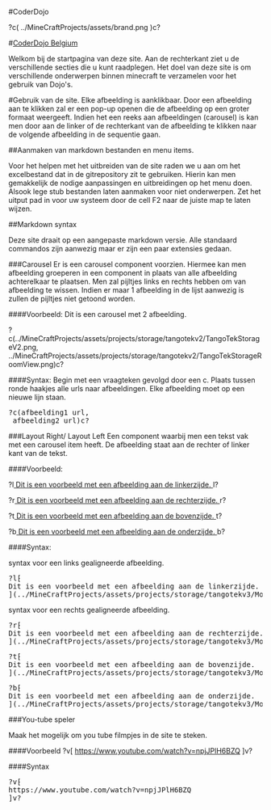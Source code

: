 #CoderDojo

?c(
../MineCraftProjects/assets/brand.png
)c?

#[CoderDojo Belgium](https://www.coderdojobelgium.be/nl)

Welkom bij de startpagina van deze site. Aan de rechterkant ziet u de verschillende secties die u kunt raadplegen.
Het doel van deze site is om verschillende onderwerpen binnen minecraft te verzamelen voor het gebruik van Dojo's.

#Gebruik van de site.
Elke afbeelding is aanklikbaar. Door een afbeelding aan te klikken zal er een pop-up openen die de afbeelding op een groter formaat weergeeft.
Indien het een reeks aan afbeeldingen (carousel) is kan men door aan de linker of de rechterkant van de afbeelding te klikken naar de volgende afbeelding in de sequentie gaan.

##Aanmaken van markdown bestanden en menu items.

Voor het helpen met het uitbreiden van de site raden we u aan om het excelbestand dat in de gitrepository zit te gebruiken.
Hierin kan men gemakkelijk de nodige aanpassingen en uitbreidingen op het menu doen.
Alsook lege stub bestanden laten aanmaken voor niet onderwerpen.
Zet het uitput pad in voor uw systeem door de cell F2 naar de juiste map te laten wijzen.

##Markdown syntax

Deze site draait op een aangepaste markdown versie.
Alle standaard commandos zijn aanwezig maar er zijn een paar extensies gedaan.

###Carousel
Er is een carousel component voorzien. Hiermee kan men afbeelding groeperen in een component in plaats van alle afbeelding achterelkaar te plaatsen.
Men zal pijltjes links en rechts hebben om van afbeelding te wissen. Indien er maar 1 afbeelding in de lijst aanwezig is zullen de pijltjes niet getoond worden.

####Voorbeeld:
Dit is een carousel met 2 afbeelding.

?c(../MineCraftProjects/assets/projects/storage/tangotekv2/TangoTekStorageV2.png,
../MineCraftProjects/assets/projects/storage/tangotekv2/TangoTekStorageRoomView.png)c?

####Syntax:
Begin met een vraagteken gevolgd door een c.
Plaats tussen ronde haakjes alle urls naar afbeeldingen.
Elke afbeelding moet op een nieuwe lijn staan.

<pre>
&#63;c(afbeelding1 url,
 afbeelding2 url)c&#63;
</pre>

###Layout Right/ Layout Left
Een component waarbij men een tekst vak met een carousel item heeft.
De afbeelding staat aan de rechter of linker kant van de tekst.

####Voorbeeld:

?l[
Dit is een voorbeeld met een afbeelding aan de linkerzijde.
](../MineCraftProjects/assets/projects/storage/tangotekv3/ModuleReference.png)l?

?r[
Dit is een voorbeeld met een afbeelding aan de rechterzijde.
](../MineCraftProjects/assets/projects/storage/tangotekv3/ModuleReference.png)r?

?t[
Dit is een voorbeeld met een afbeelding aan de bovenzijde.
](../MineCraftProjects/assets/projects/storage/tangotekv3/ModuleReference.png)t?

?b[
Dit is een voorbeeld met een afbeelding aan de onderzijde.
](../MineCraftProjects/assets/projects/storage/tangotekv3/ModuleReference.png)b?

####Syntax:

syntax voor een links gealigneerde afbeelding.

<pre>
&#63;l&#8261;
Dit is een voorbeeld met een afbeelding aan de linkerzijde.
](../MineCraftProjects/assets/projects/storage/tangotekv3/ModuleReference.png)l&#63;
</pre>

syntax voor een rechts gealigneerde afbeelding.

<pre>
&#63;r&#8261;
Dit is een voorbeeld met een afbeelding aan de rechterzijde.
](../MineCraftProjects/assets/projects/storage/tangotekv3/ModuleReference.png)r&#63;
</pre>

<pre>
&#63;t&#8261;
Dit is een voorbeeld met een afbeelding aan de bovenzijde.
](../MineCraftProjects/assets/projects/storage/tangotekv3/ModuleReference.png)t&#63;
</pre>

<pre>
&#63;b&#8261;
Dit is een voorbeeld met een afbeelding aan de onderzijde.
](../MineCraftProjects/assets/projects/storage/tangotekv3/ModuleReference.png)b&#63;
</pre>

###You-tube speler

Maak het mogelijk om you tube filmpjes in de site te steken.

####Voorbeeld
?v[ https://www.youtube.com/watch?v=npjJPlH6BZQ ]v?

####Syntax

<pre>
&#63;v&#8261;
https://www.youtube.com/watch?v=npjJPlH6BZQ
]v&#63;
</pre>
